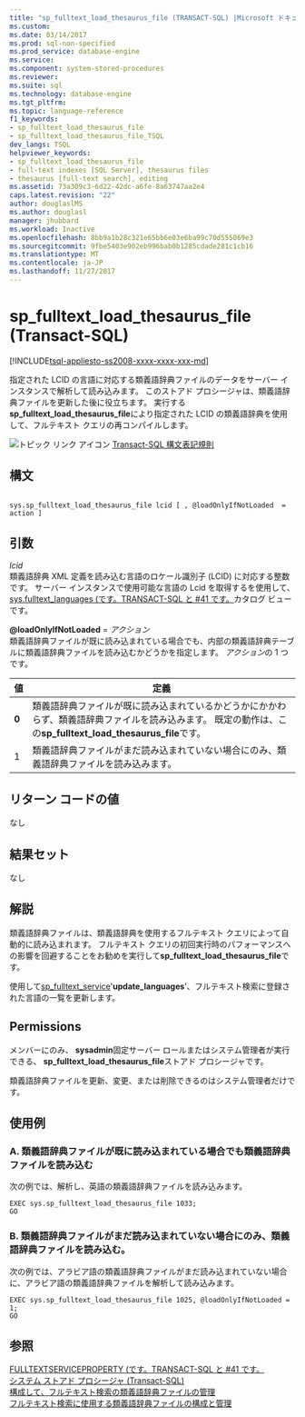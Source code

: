 ```yaml
---
title: "sp_fulltext_load_thesaurus_file (TRANSACT-SQL) |Microsoft ドキュメント"
ms.custom: 
ms.date: 03/14/2017
ms.prod: sql-non-specified
ms.prod_service: database-engine
ms.service: 
ms.component: system-stored-procedures
ms.reviewer: 
ms.suite: sql
ms.technology: database-engine
ms.tgt_pltfrm: 
ms.topic: language-reference
f1_keywords:
- sp_fulltext_load_thesaurus_file
- sp_fulltext_load_thesaurus_file_TSQL
dev_langs: TSQL
helpviewer_keywords:
- sp_fulltext_load_thesaurus_file
- full-text indexes [SQL Server], thesaurus files
- thesaurus [full-text search], editing
ms.assetid: 73a309c3-6d22-42dc-a6fe-8a63747aa2e4
caps.latest.revision: "22"
author: douglaslMS
ms.author: douglasl
manager: jhubbard
ms.workload: Inactive
ms.openlocfilehash: 8bb9a1b28c321e65bb6e03e6ba99c70d555069e3
ms.sourcegitcommit: 9fbe5403e902eb996bab0b1285cdade281c1cb16
ms.translationtype: MT
ms.contentlocale: ja-JP
ms.lasthandoff: 11/27/2017
---
```

# <a name="spfulltextloadthesaurusfile-transact-sql"></a>sp_fulltext_load_thesaurus_file (Transact-SQL)
[!INCLUDE[tsql-appliesto-ss2008-xxxx-xxxx-xxx-md](../../includes/tsql-appliesto-ss2008-xxxx-xxxx-xxx-md.md)]

  指定された LCID の言語に対応する類義語辞典ファイルのデータをサーバー インスタンスで解析して読み込みます。 このストアド プロシージャは、類義語辞典ファイルを更新した後に役立ちます。 実行する**sp_fulltext_load_thesaurus_file**により指定された LCID の類義語辞典を使用して、フルテキスト クエリの再コンパイルします。  
  
 ![トピック リンク アイコン](../../database-engine/configure-windows/media/topic-link.gif "トピック リンク アイコン") [Transact-SQL 構文表記規則](../../t-sql/language-elements/transact-sql-syntax-conventions-transact-sql.md)  
  
## <a name="syntax"></a>構文  
  
```  
  
sys.sp_fulltext_load_thesaurus_file lcid [ , @loadOnlyIfNotLoaded  = action ]   
```  
  
## <a name="arguments"></a>引数  
 *lcid*  
 類義語辞典 XML 定義を読み込む言語のロケール識別子 (LCID) に対応する整数です。 サーバー インスタンスで使用可能な言語の Lcid を取得するを使用して、 [sys.fulltext_languages &#40;です。TRANSACT-SQL と #41 です。](../../relational-databases/system-catalog-views/sys-fulltext-languages-transact-sql.md)カタログ ビューです。  
  
 **@loadOnlyIfNotLoaded** = *アクション*  
 類義語辞典ファイルが既に読み込まれている場合でも、内部の類義語辞典テーブルに類義語辞典ファイルを読み込むかどうかを指定します。 *アクション*の 1 つです。  
  
|値|定義|  
|-----------|----------------|  
|**0**|類義語辞典ファイルが既に読み込まれているかどうかにかかわらず、類義語辞典ファイルを読み込みます。 既定の動作は、この**sp_fulltext_load_thesaurus_file**です。|  
|1|類義語辞典ファイルがまだ読み込まれていない場合にのみ、類義語辞典ファイルを読み込みます。|  
  
## <a name="return-code-values"></a>リターン コードの値  
 なし  
  
## <a name="result-sets"></a>結果セット  
 なし  
  
## <a name="remarks"></a>解説  
 類義語辞典ファイルは、類義語辞典を使用するフルテキスト クエリによって自動的に読み込まれます。 フルテキスト クエリの初回実行時のパフォーマンスへの影響を回避することをお勧めを実行して**sp_fulltext_load_thesaurus_file**です。  
  
 使用して[sp_fulltext_service](../../relational-databases/system-stored-procedures/sp-fulltext-service-transact-sql.md)'**update_languages**'、フルテキスト検索に登録された言語の一覧を更新します。  
  
## <a name="permissions"></a>Permissions  
 メンバーにのみ、 **sysadmin**固定サーバー ロールまたはシステム管理者が実行できる、 **sp_fulltext_load_thesaurus_file**ストアド プロシージャです。  
  
 類義語辞典ファイルを更新、変更、または削除できるのはシステム管理者だけです。  
  
## <a name="examples"></a>使用例  
  
### <a name="a-load-a-thesaurus-file-even-if-it-is-already-loaded"></a>A. 類義語辞典ファイルが既に読み込まれている場合でも類義語辞典ファイルを読み込む  
 次の例では、解析し、英語の類義語辞典ファイルを読み込みます。  
  
```  
EXEC sys.sp_fulltext_load_thesaurus_file 1033;  
GO  
```  
  
### <a name="b-load-a-thesaurus-file-only-if-it-is-not-yet-loaded"></a>B. 類義語辞典ファイルがまだ読み込まれていない場合にのみ、類義語辞典ファイルを読み込む。  
 次の例では、アラビア語の類義語辞典ファイルがまだ読み込まれていない場合に、アラビア語の類義語辞典ファイルを解析して読み込みます。  
  
```  
EXEC sys.sp_fulltext_load_thesaurus_file 1025, @loadOnlyIfNotLoaded = 1;  
GO  
```  
  
## <a name="see-also"></a>参照  
 [FULLTEXTSERVICEPROPERTY &#40;です。TRANSACT-SQL と #41 です。](../../t-sql/functions/fulltextserviceproperty-transact-sql.md)   
 [システム ストアド プロシージャ &#40;Transact-SQL&#41;](../../relational-databases/system-stored-procedures/system-stored-procedures-transact-sql.md)   
 [構成して、フルテキスト検索の類義語辞典ファイルの管理](../../relational-databases/search/configure-and-manage-thesaurus-files-for-full-text-search.md)   
 [フルテキスト検索に使用する類義語辞典ファイルの構成と管理](../../relational-databases/search/configure-and-manage-thesaurus-files-for-full-text-search.md)  
  
  
